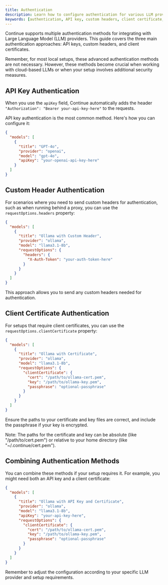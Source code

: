 ```yaml
---
title: Authentication
description: Learn how to configure authentication for various LLM providers in Continue, including API keys, custom headers, and client certificates.
keywords: [authentication, API key, custom headers, client certificate, LLM providers, Ollama]
---
```


Continue supports multiple authentication methods for integrating with Large Language Model (LLM) providers. This guide covers the three main authentication approaches: API keys, custom headers, and client certificates.

Remember, for most local setups, these advanced authentication methods are not necessary. However, these methods become crucial when working with cloud-based LLMs or when your setup involves additional security measures.

## API Key Authentication

When you use the `apiKey` field, Continue automatically adds the header `"Authorization": "Bearer your-api-key-here"` to the requests.

API key authentication is the most common method. Here's how you can configure it:

```json title="~/.continue/config.json"
{
  "models": [
    {
      "title": "GPT-4o",
      "provider": "openai",
      "model": "gpt-4o",
      "apiKey": "your-openai-api-key-here"
    }
  ]
}

```

## Custom Header Authentication

For scenarios where you need to send custom headers for authentication, such as when running behind a proxy, you can use the `requestOptions.headers` property:

```json title="~/.continue/config.json"
{
  "models": [
    {
      "title": "Ollama with Custom Header",
      "provider": "ollama",
      "model": "llama3.1-8b",
      "requestOptions": {
        "headers": {
          "X-Auth-Token": "your-auth-token-here"
        }
      }
    }
  ]
}
```

This approach allows you to send any custom headers needed for authentication.

## Client Certificate Authentication

For setups that require client certificates, you can use the `requestOptions.clientCertificate` property:

```json title="~/.continue/config.json"
{
  "models": [
    {
      "title": "Ollama with Certificate",
      "provider": "ollama",
      "model": "llama3.1-8b",
      "requestOptions": {
        "clientCertificate": {
          "cert": "/path/to/ollama-cert.pem",
          "key": "/path/to/ollama-key.pem",
          "passphrase": "optional-passphrase"
        }
      }
    }
  ]
}
```

Ensure the paths to your certificate and key files are correct, and include the passphrase if your key is encrypted.

Note: The paths for the certificate and key can be absolute (like "/path/to/cert.pem") or relative to your home directory (like "~/.continue/cert.pem").

## Combining Authentication Methods

You can combine these methods if your setup requires it. For example, you might need both an API key and a client certificate:

```json title="~/.continue/config.json"
{
  "models": [
    {
      "title": "Ollama with API Key and Certificate",
      "provider": "ollama",
      "model": "llama3.1-8b",
      "apiKey": "your-api-key-here",
      "requestOptions": {
        "clientCertificate": {
          "cert": "/path/to/ollama-cert.pem",
          "key": "/path/to/ollama-key.pem",
          "passphrase": "optional-passphrase"
        }
      }
    }
  ]
}
```

Remember to adjust the configuration according to your specific LLM provider and setup requirements.
